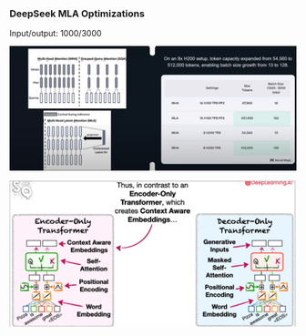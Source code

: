 
### DeepSeek MLA Optimizations
Input/output: 1000/3000

![](attachments/0910852d9634bf56ba582d7c11aaf375_MD5.jpeg)

![](attachments/d2c489b979dcc7406590d9a6a03ad030_MD5.jpeg)
